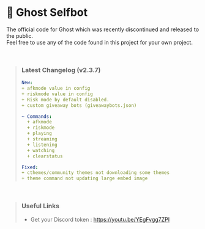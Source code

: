 # 👻 Ghost Selfbot

The official code for Ghost which was recently discontinued and released to the public.  
Feel free to use any of the code found in this project for your own project.  
  
<br />
  
> ### Latest Changelog (v2.3.7)
> ```yaml
> New:
> + afkmode value in config
> + riskmode value in config
> + Risk mode by default disabled.
> + custom giveaway bots (giveawaybots.json)
> 
> ~ Commands:
>   + afkmode
>   + riskmode
>   + playing
>   + streaming
>   + listening
>   + watching
>   + clearstatus
> 
> Fixed:
> + cthemes/community themes not downloading some themes
> + theme command not updating large embed image
> ```  
  
<br />
  
> ### Useful Links  
> - Get your Discord token : https://youtu.be/YEgFvgg7ZPI  
